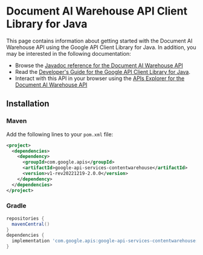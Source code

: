 # Document AI Warehouse API Client Library for Java



This page contains information about getting started with the Document AI Warehouse API
using the Google API Client Library for Java. In addition, you may be interested
in the following documentation:

* Browse the [Javadoc reference for the Document AI Warehouse API][javadoc]
* Read the [Developer's Guide for the Google API Client Library for Java][google-api-client].
* Interact with this API in your browser using the [APIs Explorer for the Document AI Warehouse API][api-explorer]

## Installation

### Maven

Add the following lines to your `pom.xml` file:

```xml
<project>
  <dependencies>
    <dependency>
      <groupId>com.google.apis</groupId>
      <artifactId>google-api-services-contentwarehouse</artifactId>
      <version>v1-rev20221219-2.0.0</version>
    </dependency>
  </dependencies>
</project>
```

### Gradle

```gradle
repositories {
  mavenCentral()
}
dependencies {
  implementation 'com.google.apis:google-api-services-contentwarehouse:v1-rev20221219-2.0.0'
}
```

[javadoc]: https://googleapis.dev/java/google-api-services-contentwarehouse/latest/index.html
[google-api-client]: https://github.com/googleapis/google-api-java-client/
[api-explorer]: https://developers.google.com/apis-explorer/#p/contentwarehouse/v1/
